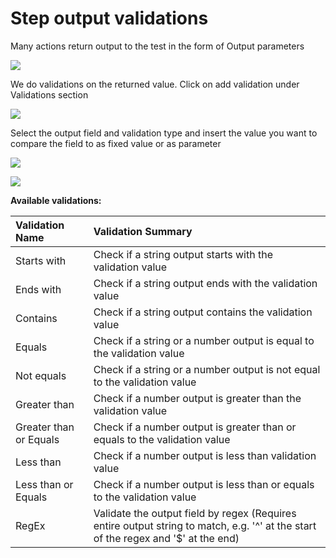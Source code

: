 # Step output validations

Many actions return output to the test in the form of Output parameters

![](../.gitbook/assets/image%20%28228%29.png)

We do validations on the returned value. Click on add validation under Validations section

![](../.gitbook/assets/image%20%28231%29.png)

Select the output field and validation type and insert the value you want to compare the field to as fixed value or as parameter 

![](../.gitbook/assets/image%20%28229%29.png)

![](../.gitbook/assets/image%20%28230%29.png)

**Available validations:**

| Validation Name | Validation Summary |
| :--- | :--- |
| Starts with | Check if a string output starts with the validation value |
| Ends with | Check if a string output ends with the validation value |
| Contains | Check if a string output contains the validation value |
| Equals | Check if a string or a number output is equal to the validation value |
| Not equals | Check if a string or a number output is not equal to the validation value |
| Greater than | Check if a number output is greater than the validation value |
| Greater than or Equals | Check if a number output is greater than or equals to the validation value |
| Less than | Check if a number output is less than validation value |
| Less than or Equals | Check if a number output is less than or equals to the validation value |
| RegEx | Validate the output field by regex \(Requires entire output string to match, e.g. '^' at the start of the regex and '$' at the end\) |

